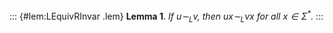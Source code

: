 ::: {#lem:LEquivRInvar .lem}
**Lemma 1**. *If $u \sim_L v$, then $ux \sim_L vx$ for all
$x \in \Sigma^*$.*
:::
